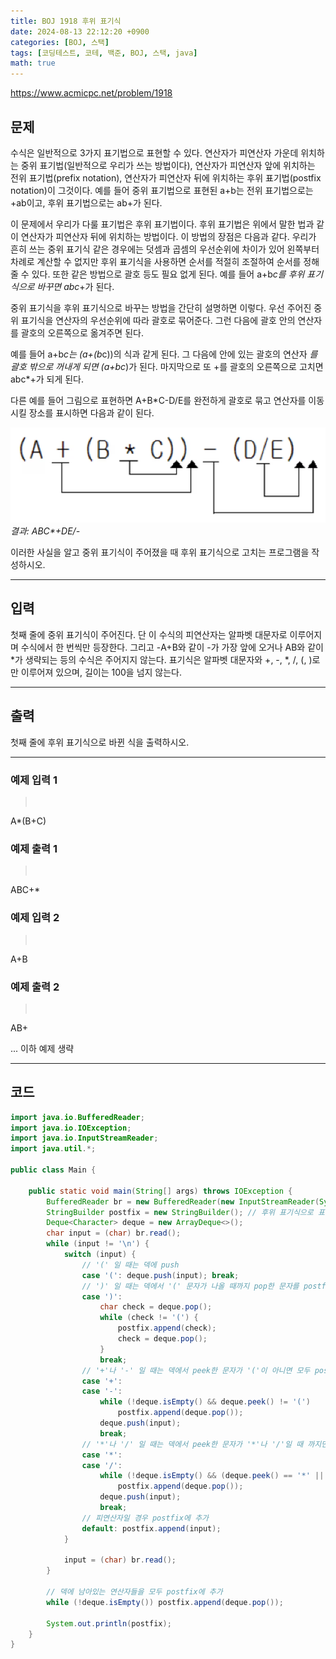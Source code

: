 ```yaml
---
title: BOJ 1918 후위 표기식
date: 2024-08-13 22:12:20 +0900
categories: [BOJ, 스택]
tags: [코딩테스트, 코테, 백준, BOJ, 스택, java]
math: true
---
```


<https://www.acmicpc.net/problem/1918>

## 문제
수식은 일반적으로 3가지 표기법으로 표현할 수 있다. 연산자가 피연산자 가운데 위치하는 중위 표기법(일반적으로 우리가 쓰는 방법이다), 연산자가 피연산자 앞에 위치하는 전위 표기법(prefix notation), 연산자가 피연산자 뒤에 위치하는 후위 표기법(postfix notation)이 그것이다. 예를 들어 중위 표기법으로 표현된 a+b는 전위 표기법으로는 +ab이고, 후위 표기법으로는 ab+가 된다.

이 문제에서 우리가 다룰 표기법은 후위 표기법이다. 후위 표기법은 위에서 말한 법과 같이 연산자가 피연산자 뒤에 위치하는 방법이다. 이 방법의 장점은 다음과 같다. 우리가 흔히 쓰는 중위 표기식 같은 경우에는 덧셈과 곱셈의 우선순위에 차이가 있어 왼쪽부터 차례로 계산할 수 없지만 후위 표기식을 사용하면 순서를 적절히 조절하여 순서를 정해줄 수 있다. 또한 같은 방법으로 괄호 등도 필요 없게 된다. 예를 들어 a+b*c를 후위 표기식으로 바꾸면 abc*+가 된다.

중위 표기식을 후위 표기식으로 바꾸는 방법을 간단히 설명하면 이렇다. 우선 주어진 중위 표기식을 연산자의 우선순위에 따라 괄호로 묶어준다. 그런 다음에 괄호 안의 연산자를 괄호의 오른쪽으로 옮겨주면 된다.

예를 들어 a+b*c는 (a+(b*c))의 식과 같게 된다. 그 다음에 안에 있는 괄호의 연산자 *를 괄호 밖으로 꺼내게 되면 (a+bc*)가 된다. 마지막으로 또 +를 괄호의 오른쪽으로 고치면 abc*+가 되게 된다.

다른 예를 들어 그림으로 표현하면 A+B*C-D/E를 완전하게 괄호로 묶고 연산자를 이동시킬 장소를 표시하면 다음과 같이 된다.

![](/imgs/후위표기식_1.png)
_결과: ABC*+DE/-_

이러한 사실을 알고 중위 표기식이 주어졌을 때 후위 표기식으로 고치는 프로그램을 작성하시오.

---
## 입력
첫째 줄에 중위 표기식이 주어진다. 단 이 수식의 피연산자는 알파벳 대문자로 이루어지며 수식에서 한 번씩만 등장한다. 그리고 -A+B와 같이 -가 가장 앞에 오거나 AB와 같이 *가 생략되는 등의 수식은 주어지지 않는다. 표기식은 알파벳 대문자와 +, -, *, /, (, )로만 이루어져 있으며, 길이는 100을 넘지 않는다. 

---
## 출력
첫째 줄에 후위 표기식으로 바뀐 식을 출력하시오.

---
### 예제 입력 1
> <pre>
A*(B+C)
> </pre>

### 예제 출력 1
> <pre>
ABC+*
> </pre>

### 예제 입력 2
> <pre>
A+B
> </pre>

### 예제 출력 2
> <pre>
AB+
> </pre>

... 이하 예제 생략

---
## 코드

```java
import java.io.BufferedReader;
import java.io.IOException;
import java.io.InputStreamReader;
import java.util.*;

public class Main {

    public static void main(String[] args) throws IOException {
        BufferedReader br = new BufferedReader(new InputStreamReader(System.in));
        StringBuilder postfix = new StringBuilder(); // 후위 표기식으로 표현하기 위한 것
        Deque<Character> deque = new ArrayDeque<>();
        char input = (char) br.read();
        while (input != '\n') {
            switch (input) {
                // '(' 일 때는 덱에 push
                case '(': deque.push(input); break;
                // ')' 일 때는 덱에서 '(' 문자가 나올 때까지 pop한 문자를 postfix에 추가
                case ')':
                    char check = deque.pop();
                    while (check != '(') {
                        postfix.append(check);
                        check = deque.pop();
                    }
                    break;
                // '+'나 '-' 일 때는 덱에서 peek한 문자가 '('이 아니면 모두 postfix에 추가
                case '+':
                case '-':
                    while (!deque.isEmpty() && deque.peek() != '(')
                        postfix.append(deque.pop());
                    deque.push(input);
                    break;
                // '*'나 '/' 일 때는 덱에서 peek한 문자가 '*'나 '/'일 때 까지만 postfix에 추가
                case '*':
                case '/':
                    while (!deque.isEmpty() && (deque.peek() == '*' || deque.peek() == '/'))
                        postfix.append(deque.pop());
                    deque.push(input);
                    break;
                // 피연산자일 경우 postfix에 추가
                default: postfix.append(input);
            }

            input = (char) br.read();
        }

        // 덱에 남아있는 연산자들을 모두 postfix에 추가
        while (!deque.isEmpty()) postfix.append(deque.pop());

        System.out.println(postfix);
    }
}
```
